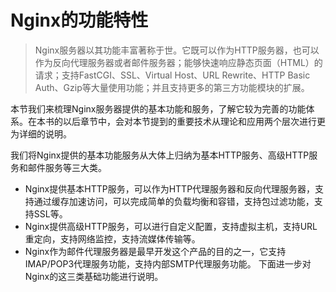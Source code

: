 # Nginx的功能特性

> Nginx服务器以其功能丰富著称于世。它既可以作为HTTP服务器，也可以作为反向代理服务器或者邮件服务器；能够快速响应静态页面（HTML）的请求；支持FastCGI、SSL、Virtual Host、URL Rewrite、HTTP Basic Auth、Gzip等大量使用功能；并且支持更多的第三方功能模块的扩展。

本节我们来梳理Nginx服务器提供的基本功能和服务，了解它较为完善的功能体系。在本书的以后章节中，会对本节提到的重要技术从理论和应用两个层次进行更为详细的说明。

我们将Nginx提供的基本功能服务从大体上归纳为基本HTTP服务、高级HTTP服务和邮件服务等三大类。

- Nginx提供基本HTTP服务，可以作为HTTP代理服务器和反向代理服务器，支持通过缓存加速访问，可以完成简单的负载均衡和容错，支持包过滤功能，支持SSL等。
- Nginx提供高级HTTP服务，可以进行自定义配置，支持虚拟主机，支持URL重定向，支持网络监控，支持流媒体传输等。
- Nginx作为邮件代理服务器是最早开发这个产品的目的之一，它支持IMAP/POP3代理服务功能，支持内部SMTP代理服务功能。
下面进一步对Nginx的这三类基础功能进行说明。